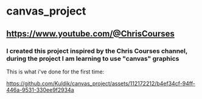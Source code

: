 # canvas_project

## https://www.youtube.com/@ChrisCourses
### I created this project inspired by the Chris Courses channel, during the project I am learning to use "canvas" graphics

This is what i've done for the first time:

https://github.com/Kuldik/canvas_project/assets/112172212/b4ef34cf-94ff-446a-9531-330ee9f2934a

